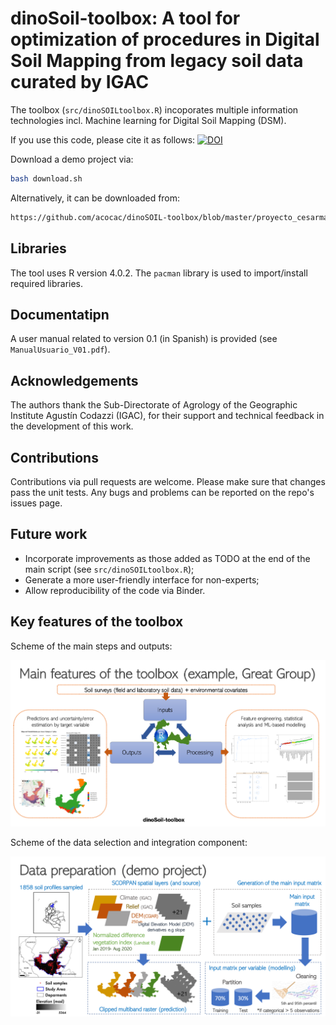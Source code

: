# dinoSoil-toolbox: A tool for optimization of procedures in Digital Soil Mapping from legacy soil data curated by IGAC

The toolbox (`src/dinoSOILtoolbox.R`) incoporates multiple information technologies incl. Machine learning for Digital Soil Mapping (DSM).

If you use this code, please cite it as follows:
[![DOI](https://zenodo.org/badge/294735247.svg)](https://zenodo.org/badge/latestdoi/294735247)

Download a demo project via:

```bash
bash download.sh
```

Alternatively, it can be downloaded from:
```bash
https://github.com/acocac/dinoSOIL-toolbox/blob/master/proyecto_cesarmagdalena.zip
```
## Libraries
The tool uses R version 4.0.2. The `pacman` library is used to import/install required libraries.

## Documentatipn
A user manual related to version 0.1 (in Spanish) is provided (see `ManualUsuario_V01.pdf`). 

## Acknowledgements
The authors thank the Sub-Directorate of Agrology of the Geographic Institute Agustín Codazzi (IGAC), for their support and technical feedback in the development of this work.

## Contributions
Contributions via pull requests are welcome. Please make sure that changes pass the unit tests. Any bugs and problems can be reported on the repo's issues page.

## Future work
- Incorporate improvements as those added as TODO at the end of the main script (see `src/dinoSOILtoolbox.R`);
- Generate a more user-friendly interface for non-experts;
- Allow reproducibility of the code via Binder.

## Key features of the toolbox
Scheme of the main steps and outputs:
<p align="center">
<img src="doc/flowchart_tool.png" width="900" />
</p>

Scheme of the data selection and integration component:
<p align="center">
<img src="doc/datapreparation.png" width="900" />
</p>